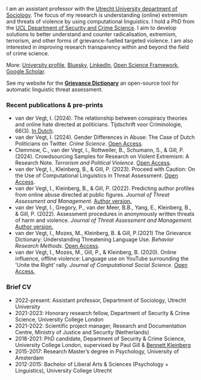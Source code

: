 I am an assistant professor with the [Utrecht University department of Sociology](https://www.uu.nl/en/organisation/sociology). The focus of my research is understanding (online) extremism and threats of violence by using computational linguistics. I hold a PhD from the [UCL Department of Security and Crime Science](http://www.ucl.ac.uk/jill-dando-institute). I aim to develop solutions to better understand and counter radicalisation, extremism, terrorism, and other forms of grievance-fuelled targeted violence. I am also interested in improving research transparency within and beyond the field of crime science.

More: [University profile](https://www.uu.nl/staff/IWJvanderVegt), [Bluesky]([https://twitter.com/Isabellevdv](https://bsky.app/profile/isabellevdv.bsky.social)), [LinkedIn](https://www.linkedin.com/in/isabellevdv/), [Open Science Framework](https://osf.io/ubrz6/), [Google Scholar](https://scholar.google.com/citations?user=nEoRK7YAAAAJ&hl=nl).

See my website for the **[Grievance Dictionary](https://grievancedictionary.net/)** an open-source tool for automatic linguistic threat assessment.

### Recent publications & pre-prints
- van der Vegt, I. (2024). The relationship between conspiracy theories and online hate directed at politicians. Tijdschrift voor Criminologie, 66(3). [In Dutch](https://www.proquest.com/openview/940314c665666280977b80a8591258a8/1?pq-origsite=gscholar&cbl=486549).
- van der Vegt, I. (2024). Gender Differences in Abuse: The Case of Dutch Politicians on Twitter. _Crime Science_. [Open Access](https://rdcu.be/dNxQi).
- Clemmow, C., van der Vegt, I., Rottweiler, B., Schumann, S., & Gill, P. (2024). Crowdsourcing Samples for Research on Violent Extremism: A Research Note. _Terrorism and Political Violence_. [Open Access](https://www.researchgate.net/profile/Caitlin-Clemmow-2/publication/370165055_Crowdsourcing_Samples_for_Research_on_Violent_Extremism_A_Research_Note/links/64480c9f2d8ff003639d5718/Crowdsourcing-Samples-for-Research-on-Violent-Extremism-A-Research-Note.pdf).
- van der Vegt, I., Kleinberg, B., & Gill, P. (2023). Proceed with Caution: On the Use of Computational Linguistics in Threat Assessment. [Open Access](https://www.tandfonline.com/doi/full/10.1080/18335330.2023.2165137).
- van der Vegt, I., Kleinberg, B., & Gill, P. (2022). Predicting author profiles from online abuse directed at public figures. _Journal of Threat Assessment and Management._ [Author version.](https://psyarxiv.com/xdqs9/)
- van der Vegt, I., Gregory, P., van der Meer, B.B., Yang, E., Kleinberg, B., & Gill, P. (2022). Assessment procedures in anonymously written threats of harm and violence. _Journal of Threat Assessment and Management._ [Author version.](https://psyarxiv.com/ctw2b)
- van der Vegt, I., Mozes, M., Kleinberg, B. & Gill, P.(2021) The Grievance Dictionary: Understanding Threatening Language Use. _Behavior Research Methods_. [Open Access](https://link.springer.com/article/10.3758/s13428-021-01536-2).
- van der Vegt, I., Mozes, M., Gill, P., & Kleinberg, B. (2020). Online influence, offline violence: Language use on YouTube surrounding the 'Unite the Right' rally. _Journal of Computational Social Science_. [Open Access.](https://link.springer.com/article/10.1007%2Fs42001-020-00080-x)

### Brief CV
- 2022-present: Assistant professor, Department of Sociology, Utrecht University 
- 2021-2023: Honorary research fellow, Department of Security & Crime Science, University College London
- 2021-2022: Scientific project manager, Research and Documentation Centre, Ministry of Justice and Security (Netherlands) 
- 2018-2021: PhD candidate, Department of Security & Crime Science, University College London, supervised by Paul Gill & [Bennett Kleinberg](https://bkleinberg.net/) 
- 2015-2017: Research Master’s degree in Psychology, University of Amsterdam 
- 2012-2015: Bachelor of Liberal Arts & Sciences (Psychology + Linguistics), University College Utrecht 

